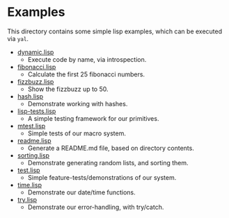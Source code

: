 # Examples

This directory contains some simple lisp examples, which can be executed via `yal`.


* [dynamic.lisp](dynamic.lisp)
  * Execute code by name, via introspection.
* [fibonacci.lisp](fibonacci.lisp)
  * Calculate the first 25 fibonacci numbers.
* [fizzbuzz.lisp](fizzbuzz.lisp)
  * Show the fizzbuzz up to 50.
* [hash.lisp](hash.lisp)
  * Demonstrate working with hashes.
* [lisp-tests.lisp](lisp-tests.lisp)
  * A simple testing framework for our primitives.
* [mtest.lisp](mtest.lisp)
  * Simple tests of our macro system.
* [readme.lisp](readme.lisp)
  * Generate a README.md file, based on directory contents.
* [sorting.lisp](sorting.lisp)
  * Demonstrate generating random lists, and sorting them.
* [test.lisp](test.lisp)
  * Simple feature-tests/demonstrations of our system.
* [time.lisp](time.lisp)
  * Demonstrate our date/time functions.
* [try.lisp](try.lisp)
  * Demonstrate our error-handling, with try/catch.
